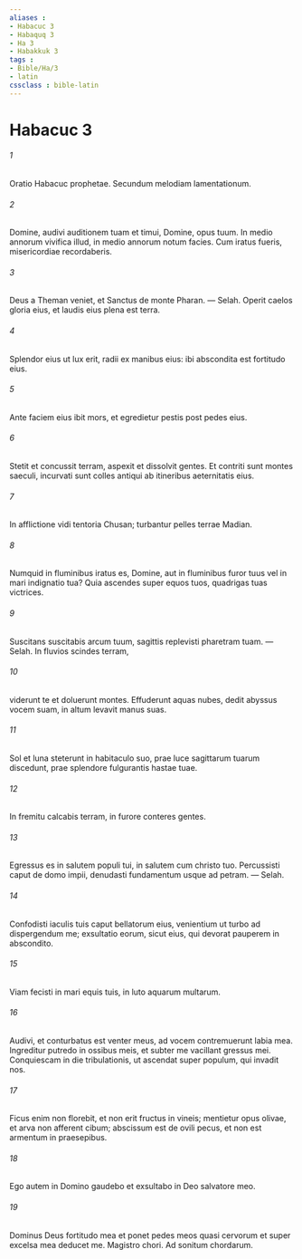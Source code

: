 ```yaml
---
aliases : 
- Habacuc 3
- Habaquq 3
- Ha 3
- Habakkuk 3
tags : 
- Bible/Ha/3
- latin
cssclass : bible-latin
---
```


# Habacuc 3

###### 1
Oratio Habacuc prophetae. Secundum melodiam lamentationum.
###### 2
Domine, audivi auditionem tuam et timui, Domine, opus tuum. In medio annorum vivifica illud, in medio annorum notum facies. Cum iratus fueris, misericordiae recordaberis.
###### 3
Deus a Theman veniet, et Sanctus de monte Pharan. — Selah. Operit caelos gloria eius, et laudis eius plena est terra.
###### 4
Splendor eius ut lux erit, radii ex manibus eius: ibi abscondita est fortitudo eius.
###### 5
Ante faciem eius ibit mors, et egredietur pestis post pedes eius. 
###### 6
Stetit et concussit terram, aspexit et dissolvit gentes. Et contriti sunt montes saeculi, incurvati sunt colles antiqui ab itineribus aeternitatis eius.
###### 7
In afflictione vidi tentoria Chusan; turbantur pelles terrae Madian.
###### 8
Numquid in fluminibus iratus es, Domine, aut in fluminibus furor tuus vel in mari indignatio tua? Quia ascendes super equos tuos, quadrigas tuas victrices.
###### 9
Suscitans suscitabis arcum tuum, sagittis replevisti pharetram tuam. — Selah. In fluvios scindes terram,
###### 10
viderunt te et doluerunt montes. Effuderunt aquas nubes, dedit abyssus vocem suam, in altum levavit manus suas.
###### 11
Sol et luna steterunt in habitaculo suo, prae luce sagittarum tuarum discedunt, prae splendore fulgurantis hastae tuae.
###### 12
In fremitu calcabis terram, in furore conteres gentes.
###### 13
Egressus es in salutem populi tui, in salutem cum christo tuo. Percussisti caput de domo impii, denudasti fundamentum usque ad petram. — Selah.
###### 14
Confodisti iaculis tuis caput bellatorum eius, venientium ut turbo ad dispergendum me; exsultatio eorum, sicut eius, qui devorat pauperem in abscondito. 
###### 15
Viam fecisti in mari equis tuis, in luto aquarum multarum.
###### 16
Audivi, et conturbatus est venter meus, ad vocem contremuerunt labia mea. Ingreditur putredo in ossibus meis, et subter me vacillant gressus mei. Conquiescam in die tribulationis, ut ascendat super populum, qui invadit nos.
###### 17
Ficus enim non florebit, et non erit fructus in vineis; mentietur opus olivae, et arva non afferent cibum; abscissum est de ovili pecus, et non est armentum in praesepibus.
###### 18
Ego autem in Domino gaudebo et exsultabo in Deo salvatore meo. 
###### 19
Dominus Deus fortitudo mea et ponet pedes meos quasi cervorum et super excelsa mea deducet me. Magistro chori. Ad sonitum chordarum.
